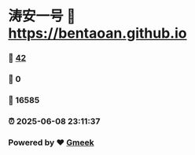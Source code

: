# 涛安一号 :link: https://bentaoan.github.io 
### :page_facing_up: [42](https://bentaoan.github.io/tag.html) 
### :speech_balloon: 0 
### :hibiscus: 16585 
### :alarm_clock: 2025-06-08 23:11:37 
### Powered by :heart: [Gmeek](https://github.com/Meekdai/Gmeek)

